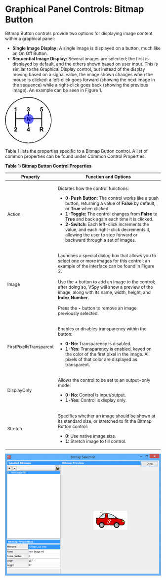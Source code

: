 # Graphical Panel Controls: Bitmap Button

Bitmap Button controls provide two options for displaying image content within a graphical panel:

* **Single Image Display:** A single image is displayed on a button, much like an On Off Button.
* **Sequential Image Display:** Several images are selected; the first is displayed by default, and the others shown based on user input. This is similar to the Graphical Display control, but instead of the display moving based on a signal value, the image shown changes when the mouse is clicked: a left-click goes forward (showing the next image in the sequence) while a right-click goes back (showing the previous image). An example can be seen in Figure 1.

![Figure 1: An example Bitmap Button control showing how a user can use the mouse to simulate gear shifting.](../../../../.gitbook/assets/GearShift.gif)

Table 1 lists the properties specific to a Bitmap Button control.  A list of common properties can be found under Common Control Properties.

**Table 1: Bitmap Button Control Properties**

| Property                | Function and Options                                                                                                                                                                                                                                                                                                                                                                                                                                                                                                                                                     |
| ----------------------- | ------------------------------------------------------------------------------------------------------------------------------------------------------------------------------------------------------------------------------------------------------------------------------------------------------------------------------------------------------------------------------------------------------------------------------------------------------------------------------------------------------------------------------------------------------------------------ |
| Action                  | <p>Dictates how the control functions:</p><ul><li><strong>0-Push Button:</strong> The control works like a push button, returning a value of <strong>False</strong> by default, or <strong>True</strong> when clicked.</li><li><strong>1-Toggle:</strong> The control changes from <strong>False</strong> to <strong>True</strong> and back again each time it is clicked.</li><li><strong>2-Switch:</strong> Each left-click increments the value, and each right-click decrements it, allowing the user to step forward or backward through a set of images.</li></ul> |
| Image                   | <p>Launches a special dialog box that allows you to select one or more images for this control; an example of the interface can be found in Figure 2.<br><br>Use the <strong>+</strong> button to add an image to the control; after doing so, VSpy will show a preview of the image, along with its name, width, height, and <strong>Index Number</strong>.<br><br>Press the <strong>-</strong> button to remove an image previously selected.</p>                                                                                                                      |
| FirstPixelIsTransparent | <p>Enables or disables transparency within the button:</p><ul><li><strong>0-No:</strong> Transparency is disabled.</li><li><strong>1-Yes:</strong> Transparency is enabled, keyed on the color of the first pixel in the image. All pixels of that color are displayed as transparent.</li></ul>                                                                                                                                                                                                                                                                         |
| DisplayOnly             | <p>Allows the control to be set to an output-only mode:</p><ul><li><strong>0-No:</strong> Control is input/output.</li><li><strong>1-Yes:</strong> Control is display only.</li></ul>                                                                                                                                                                                                                                                                                                                                                                                    |
| Stretch                 | <p>Specifies whether an image should be shown at its standard size, or stretched to fit the Bitmap Button control:</p><ul><li><strong>0:</strong> Use native image size.</li><li><strong>1:</strong> Stretch image to fill control.</li></ul>                                                                                                                                                                                                                                                                                                                            |

![Figure 2: An example Graphical Display control image selection dialog box, showing the same image seen in Figure 1.](../../../../.gitbook/assets/gpctrlGraphicalDisplaySetup.gif)
